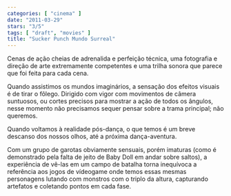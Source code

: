 ```yaml
---
categories: [ "cinema" ]
date: "2011-03-29"
stars: "3/5"
tags: [ "draft", "movies" ]
title: "Sucker Punch Mundo Surreal"
---
```

Cenas de ação cheias de adrenalida e perfeição técnica, uma
fotografia e direção de arte extremamente competentes e uma trilha
sonora que parece que foi feita para cada cena.

Quando assistimos os mundos imaginários, a sensação dos efeitos
visuais é de tirar o fôlego. Dirigido com vigor com movimentos de
câmera suntuosos, ou cortes precisos para mostrar a ação de todos
os ângulos, nesse momento não precisamos sequer pensar sobre a trama
principal; não queremos.

Quando voltamos à realidade pós-dança, o que temos é um breve descanso
dos nossos olhos, até a próxima dança-aventura.

Com um grupo de garotas obviamente sensuais, porém imaturas (como é
demonstrado pela falta de jeito de Baby Doll em andar sobre saltos),
a experiência de vê-las em um campo de batalha torna inequívoca a
referência aos jogos de vídeogame onde temos essas mesmas personagens
lutando com monstros com o triplo da altura, capturando artefatos e
coletando pontos em cada fase.

